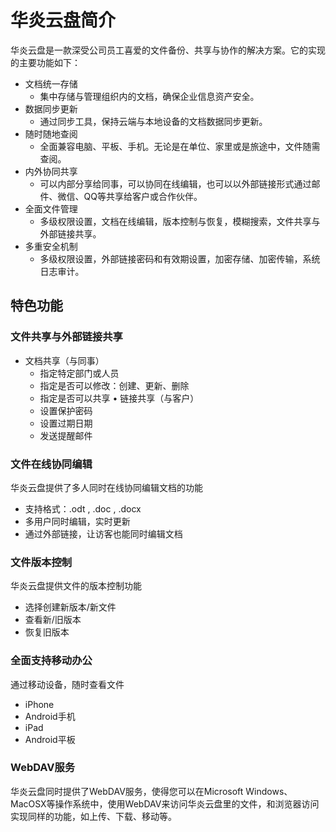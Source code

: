 # 华炎云盘简介
华炎云盘是一款深受公司员工喜爱的文件备份、共享与协作的解决方案。它的实现的主要功能如下：
- 文档统一存储
  - 集中存储与管理组织内的文档，确保企业信息资产安全。
- 数据同步更新
  - 通过同步工具，保持云端与本地设备的文档数据同步更新。
- 随时随地查阅
  - 全面兼容电脑、平板、手机。无论是在单位、家里或是旅途中，文件随需查阅。
- 内外协同共享
  - 可以内部分享给同事，可以协同在线编辑，也可以以外部链接形式通过邮件、微信、QQ等共享给客户或合作伙伴。 
- 全面文件管理
  - 多级权限设置，文档在线编辑，版本控制与恢复，模糊搜索，文件共享与外部链接共享。
- 多重安全机制
  - 多级权限设置，外部链接密码和有效期设置，加密存储、加密传输，系统日志审计。
  
## 特色功能

### 文件共享与外部链接共享
- 文档共享（与同事）
  - 指定特定部门或人员
  - 指定是否可以修改：创建、更新、删除
  - 指定是否可以共享
•	链接共享（与客户）
  - 设置保护密码
  - 设置过期日期
  - 发送提醒邮件

### 文件在线协同编辑
华炎云盘提供了多人同时在线协同编辑文档的功能
- 支持格式：.odt , .doc , .docx
- 多用户同时编辑，实时更新
- 通过外部链接，让访客也能同时编辑文档

### 文件版本控制
华炎云盘提供文件的版本控制功能
- 选择创建新版本/新文件
- 查看新/旧版本
- 恢复旧版本

### 全面支持移动办公
通过移动设备，随时查看文件
- iPhone
- Android手机
- iPad
- Android平板

### WebDAV服务
华炎云盘同时提供了WebDAV服务，使得您可以在Microsoft Windows、MacOSX等操作系统中，使用WebDAV来访问华炎云盘里的文件，和浏览器访问实现同样的功能，如上传、下载、移动等。


